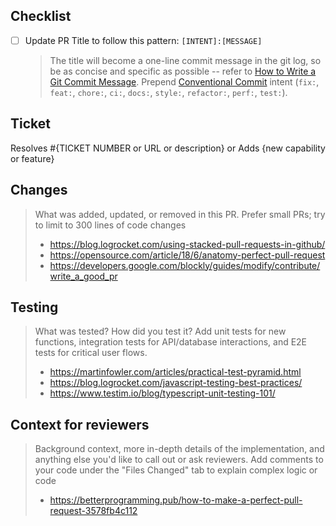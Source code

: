 ## Checklist

- [ ] Update PR Title to follow this pattern: `[INTENT]:[MESSAGE]`
  > The title will become a one-line commit message in the git log, so be as concise and specific as possible -- refer to [How to Write a Git Commit Message](https://cbea.ms/git-commit/). Prepend [Conventional Commit](https://www.conventionalcommits.org/en/v1.0.0/#summary) intent (`fix:`, `feat:`, `chore:`, `ci:`, `docs:`, `style:`, `refactor:`, `perf:`, `test:`).

## Ticket

Resolves #{TICKET NUMBER or URL or description} or Adds {new capability or feature}

## Changes

> What was added, updated, or removed in this PR.
> Prefer small PRs; try to limit to 300 lines of code changes
> * https://blog.logrocket.com/using-stacked-pull-requests-in-github/
> * https://opensource.com/article/18/6/anatomy-perfect-pull-request
> * https://developers.google.com/blockly/guides/modify/contribute/write_a_good_pr

## Testing

> What was tested? How did you test it? Add unit tests for new functions, integration tests for API/database interactions, and E2E tests for critical user flows.
> * https://martinfowler.com/articles/practical-test-pyramid.html
> * https://blog.logrocket.com/javascript-testing-best-practices/
> * https://www.testim.io/blog/typescript-unit-testing-101/

## Context for reviewers

> Background context, more in-depth details of the implementation, and anything else you'd like to call out or ask reviewers.
> Add comments to your code under the "Files Changed" tab to explain complex logic or code
> * https://betterprogramming.pub/how-to-make-a-perfect-pull-request-3578fb4c112 